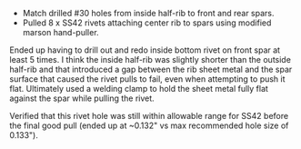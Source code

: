 * Match drilled #30 holes from inside half-rib to front and rear spars.
* Pulled 8 x SS42 rivets attaching center rib to spars using modified marson hand-puller.

Ended up having to drill out and redo inside bottom rivet on front spar at least 5 times. I think the inside half-rib was slightly shorter than the outside half-rib and that introduced a gap between the rib sheet metal and the spar surface that caused the rivet pulls to fail, even when attempting to push it flat. Ultimately used a welding clamp to hold the sheet metal fully flat against the spar while pulling the rivet.

Verified that this rivet hole was still within allowable range for SS42 before the final good pull (ended up at ~0.132" vs max recommended hole size of 0.133").
